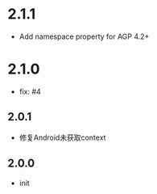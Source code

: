 # 2.1.1
* Add namespace property for AGP 4.2+

# 2.1.0
* fix: #4

## 2.0.1

* 修复Android未获取context

## 2.0.0

* init
